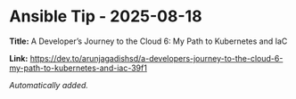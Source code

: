 # Ansible Tip - 2025-08-18

**Title:** A Developer’s Journey to the Cloud 6: My Path to Kubernetes and IaC

**Link:** https://dev.to/arunjagadishsd/a-developers-journey-to-the-cloud-6-my-path-to-kubernetes-and-iac-39f1

_Automatically added._
